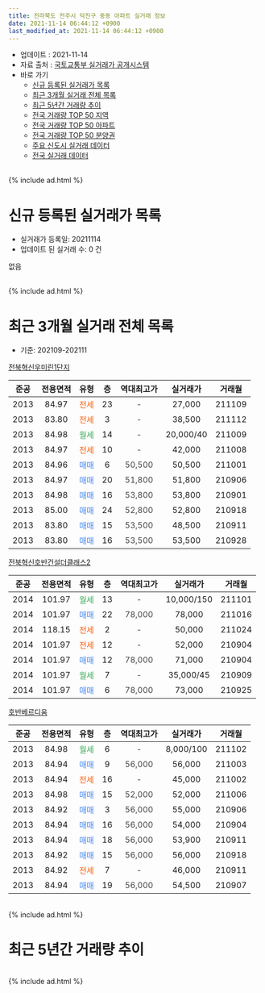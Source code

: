 ```yaml
---
title: 전라북도 전주시 덕진구 중동 아파트 실거래 정보
date: 2021-11-14 06:44:12 +0900
last_modified_at: 2021-11-14 06:44:12 +0900
---
```


* 업데이트 : 2021-11-14
* 자료 출처 : [국토교통부 실거래가 공개시스템](http://rt.molit.go.kr)
* 바로 가기
    * [신규 등록된 실거래가 목록](#신규-등록된-실거래가-목록)
    * [최근 3개월 실거래 전체 목록](#최근-3개월-실거래-전체-목록)
    * [최근 5년간 거래량 추이](#최근-5년간-거래량-추이)
    * [전국 거래량 TOP 50 지역](https://inasie.github.io/apt-trade-info/최근-3개월-전국에서-가장-거래가-많이-발생한-지역)
    * [전국 거래량 TOP 50 아파트](https://inasie.github.io/apt-trade-info/최근-3개월-전국에서-가장-거래가-많이-발생한-아파트)
    * [전국 거래량 TOP 50 분양권](https://inasie.github.io/apt-trade-info/최근-3개월-전국에서-가장-거래가-많이-발생한-분양권)
    * [주요 신도시 실거래 데이터](https://inasie.github.io/apt-trade-info/주요-신도시)
    * [전국 실거래 데이터](https://inasie.github.io/apt-trade-info/전국)
<br>
{% include ad.html %}
<br>

# 신규 등록된 실거래가 목록
* 실거래가 등록일: 20211114
* 업데이트 된 실거래 수: 0 건

없음

<br>
{% include ad.html %}
<br>

# 최근 3개월 실거래 전체 목록
* 기준: 202109-202111


[전북혁신우미린1단지](https://search.naver.com/search.naver?query=%EC%A0%84%EB%9D%BC%EB%B6%81%EB%8F%84+%EC%A0%84%EC%A3%BC%EC%8B%9C+%EB%8D%95%EC%A7%84%EA%B5%AC+%EC%A4%91%EB%8F%99+%EC%A0%84%EB%B6%81%ED%98%81%EC%8B%A0%EC%9A%B0%EB%AF%B8%EB%A6%B01%EB%8B%A8%EC%A7%80)

|준공|전용면적|유형|층|역대최고가|실거래가|거래월|
|:---:|:---:|:---:|:---:|:---:|:---:|:---:|
|2013|84.97|<span style="color:#ff5a00">전세</span>|23|<span style="color:#444444">-</span>|27,000|211109|
|2013|83.80|<span style="color:#ff5a00">전세</span>|3|<span style="color:#444444">-</span>|38,500|211112|
|2013|84.98|<span style="color:#34a853">월세</span>|14|<span style="color:#444444">-</span>|20,000/40|211009|
|2013|84.97|<span style="color:#ff5a00">전세</span>|10|<span style="color:#444444">-</span>|42,000|211008|
|2013|84.96|<span style="color:#4285f3">매매</span>|6|<span style="color:#444444">50,500</span>|50,500|211001|
|2013|84.97|<span style="color:#4285f3">매매</span>|20|<span style="color:#444444">51,800</span>|51,800|210906|
|2013|84.98|<span style="color:#4285f3">매매</span>|16|<span style="color:#444444">53,800</span>|53,800|210901|
|2013|85.00|<span style="color:#4285f3">매매</span>|24|<span style="color:#444444">52,800</span>|52,800|210918|
|2013|83.80|<span style="color:#4285f3">매매</span>|15|<span style="color:#444444">53,500</span>|48,500|210911|
|2013|83.80|<span style="color:#4285f3">매매</span>|16|<span style="color:#444444">53,500</span>|53,500|210928|

[전북혁신호반건설더클래스2](https://search.naver.com/search.naver?query=%EC%A0%84%EB%9D%BC%EB%B6%81%EB%8F%84+%EC%A0%84%EC%A3%BC%EC%8B%9C+%EB%8D%95%EC%A7%84%EA%B5%AC+%EC%A4%91%EB%8F%99+%EC%A0%84%EB%B6%81%ED%98%81%EC%8B%A0%ED%98%B8%EB%B0%98%EA%B1%B4%EC%84%A4%EB%8D%94%ED%81%B4%EB%9E%98%EC%8A%A42)

|준공|전용면적|유형|층|역대최고가|실거래가|거래월|
|:---:|:---:|:---:|:---:|:---:|:---:|:---:|
|2014|101.97|<span style="color:#34a853">월세</span>|13|<span style="color:#444444">-</span>|10,000/150|211101|
|2014|101.97|<span style="color:#4285f3">매매</span>|22|<span style="color:#444444">78,000</span>|78,000|211016|
|2014|118.15|<span style="color:#ff5a00">전세</span>|2|<span style="color:#444444">-</span>|50,000|211024|
|2014|101.97|<span style="color:#ff5a00">전세</span>|12|<span style="color:#444444">-</span>|52,000|210904|
|2014|101.97|<span style="color:#4285f3">매매</span>|12|<span style="color:#444444">78,000</span>|71,000|210904|
|2014|101.97|<span style="color:#34a853">월세</span>|7|<span style="color:#444444">-</span>|35,000/45|210909|
|2014|101.97|<span style="color:#4285f3">매매</span>|6|<span style="color:#444444">78,000</span>|73,000|210925|

[호반베르디움](https://search.naver.com/search.naver?query=%EC%A0%84%EB%9D%BC%EB%B6%81%EB%8F%84+%EC%A0%84%EC%A3%BC%EC%8B%9C+%EB%8D%95%EC%A7%84%EA%B5%AC+%EC%A4%91%EB%8F%99+%ED%98%B8%EB%B0%98%EB%B2%A0%EB%A5%B4%EB%94%94%EC%9B%80)

|준공|전용면적|유형|층|역대최고가|실거래가|거래월|
|:---:|:---:|:---:|:---:|:---:|:---:|:---:|
|2013|84.98|<span style="color:#34a853">월세</span>|6|<span style="color:#444444">-</span>|8,000/100|211102|
|2013|84.94|<span style="color:#4285f3">매매</span>|9|<span style="color:#444444">56,000</span>|56,000|211003|
|2013|84.94|<span style="color:#ff5a00">전세</span>|16|<span style="color:#444444">-</span>|45,000|211002|
|2013|84.98|<span style="color:#4285f3">매매</span>|15|<span style="color:#444444">52,000</span>|52,000|211006|
|2013|84.92|<span style="color:#4285f3">매매</span>|3|<span style="color:#444444">56,000</span>|55,000|210906|
|2013|84.94|<span style="color:#4285f3">매매</span>|16|<span style="color:#444444">56,000</span>|54,000|210904|
|2013|84.94|<span style="color:#4285f3">매매</span>|18|<span style="color:#444444">56,000</span>|53,900|210911|
|2013|84.92|<span style="color:#4285f3">매매</span>|15|<span style="color:#444444">56,000</span>|56,000|210918|
|2013|84.92|<span style="color:#ff5a00">전세</span>|7|<span style="color:#444444">-</span>|46,000|210911|
|2013|84.94|<span style="color:#4285f3">매매</span>|19|<span style="color:#444444">56,000</span>|54,500|210907|


<br>
{% include ad.html %}
<br>

# 최근 5년간 거래량 추이


<div style="width:100%;">
    <canvas id="deal_progress" height="200"></canvas>
</div>

<script>
new Chart(document.getElementById("deal_progress"), {
    type: 'line',
    data: {
        labels: ['201611','201612','201701','201702','201703','201704','201705','201706','201707','201708','201709','201710','201711','201712','201801','201802','201803','201804','201805','201806','201807','201808','201809','201810','201811','201812','201901','201902','201903','201904','201905','201906','201907','201908','201909','201910','201911','201912','202001','202002','202003','202004','202005','202006','202007','202008','202009','202010','202011','202012','202101','202102','202103','202104','202105','202106','202107','202108','202109','202110','202111'],
        datasets: [{
            label: '매매',
            pointRadius: 1,
            data: [9, 15, 22, 14, 25, 10, 12, 13, 11, 16, 12, 10, 20, 17, 13, 10, 5, 10, 9, 15, 16, 10, 16, 13, 10, 13, 10, 10, 12, 9, 11, 9, 12, 14, 14, 15, 48, 54, 28, 22, 8, 5, 11, 38, 35, 40, 14, 32, 39, 14, 3, 3, 4, 6, 12, 11, 10, 23, 12, 4, 0],
            borderColor: "rgba(255, 201, 14, 1)",
            backgroundColor: "rgba(255, 201, 14, 0.5)",
            fill: false,
            lineTension: 0
        },{
            label: '전월세',
            pointRadius: 1,
            data: [5, 6, 8, 7, 5, 4, 8, 8, 6, 1, 6, 4, 11, 7, 4, 10, 4, 7, 7, 9, 5, 2, 6, 5, 7, 14, 8, 2, 3, 5, 6, 6, 2, 6, 5, 8, 9, 12, 14, 14, 11, 9, 5, 8, 5, 15, 16, 11, 15, 20, 5, 5, 9, 18, 17, 6, 3, 13, 3, 4, 4],
            borderColor: "rgba(0, 141, 185, 1)",
            backgroundColor: "rgba(0, 141, 185, 0.5)",
            fill: false,
            lineTension: 0
        }
        ]
    },
    options: {
        responsive: true,
        title: {
            display: false
        },
        tooltips: {
            mode: 'index',
            intersect: false
        },
        hover: {
            mode: 'nearest',
            intersect: true
        },
        scales: {
            xAxes: [{
                display: true,
                scaleLabel: {
                    display: true,
                    labelString: '년/월'
                }
            }],
            yAxes: [{
                display: true,
                ticks: {
                    suggestedMin: 0,
                },
                scaleLabel: {
                    display: true,
                    labelString: '실거래 수'
                }
            }]
        }
    }
});

</script>


<br>
{% include ad.html %}
<br>

